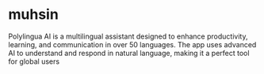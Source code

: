 # muhsin
Polylingua AI is a multilingual assistant designed to enhance productivity, learning, and communication in over 50 languages. The app uses advanced AI to understand and respond in natural language, making it a perfect tool for global users
